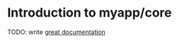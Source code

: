 # Introduction to myapp/core

TODO: write [great documentation](http://jacobian.org/writing/what-to-write/)
